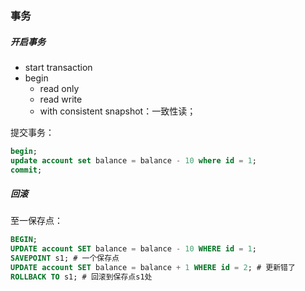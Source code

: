 ### 事务

##### 开启事务

- start transaction
- begin 
  - read only
  - read write
  - with consistent snapshot：一致性读；

提交事务：

```sql
begin;
update account set balance = balance - 10 where id = 1;
commit;
```



##### 回滚

至一保存点：

```sql
BEGIN;
UPDATE account SET balance = balance - 10 WHERE id = 1;
SAVEPOINT s1; # 一个保存点
UPDATE account SET balance = balance + 1 WHERE id = 2; # 更新错了
ROLLBACK TO s1; # 回滚到保存点s1处
```

